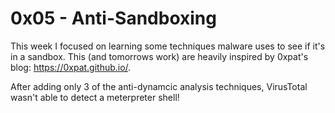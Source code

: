 # 0x05 - Anti-Sandboxing
This week I focused on learning some techniques malware uses to see if it's in a sandbox. This (and tomorrows work) are heavily inspired by 0xpat's blog: https://0xpat.github.io/.

After adding only 3 of the anti-dynamcic analysis techniques, VirusTotal wasn't able to detect a meterpreter shell!
